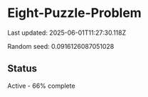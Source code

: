# Eight-Puzzle-Problem

Last updated: 2025-06-01T11:27:30.118Z

Random seed: 0.0916126087051028

## Status

Active - 66% complete
